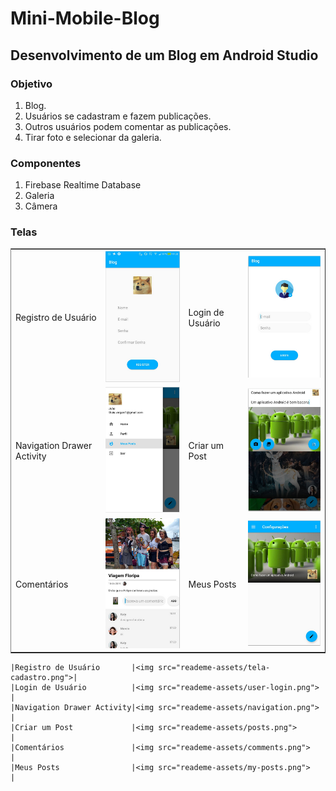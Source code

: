 # Mini-Mobile-Blog

<h2>Desenvolvimento de um Blog em Android Studio</h2>

<h3>Objetivo</h3>
  <ol>
    <li> Blog.</l1>
    <li> Usuários se cadastram e fazem publicações.</l1>
    <li> Outros usuários podem comentar as publicações.</l1>
    <li> Tirar foto e selecionar da galeria.</l1>

  </ol>

<h3>Componentes</h3>
  <ol>
    <li>Firebase Realtime Database</li>
    <li>Galeria</li>
    <li>Câmera</li>
  </ol>

<h3>Telas</h3>

 <table border="1" cellspacing="0" rules="none">
  <tr>
    <td>Registro de Usuário</td>
    <td><img src="reademe-assets/tela-cadastro.png"></td>
    <td>Login de Usuário</td>
    <td><img src="reademe-assets/user-login.png"></td>
  </tr>
  <tr>
    <td>Navigation Drawer Activity</td>
    <td><img src="reademe-assets/navigation.png"></td>
    <td>Criar um Post</td>
    <td><img src="reademe-assets/posts.png"></td>
  </tr>
  <tr>
    <td>Comentários</td>
    <td><img src="reademe-assets/comments.png"></td>
    <td>Meus Posts</td>
    <td><img src="reademe-assets/my-posts.png"></td>
  </tr>
 
</table>

  
    |Registro de Usuário       |<img src="reademe-assets/tela-cadastro.png">|
    |Login de Usuário          |<img src="reademe-assets/user-login.png">   |
    |Navigation Drawer Activity|<img src="reademe-assets/navigation.png">   |
    |Criar um Post             |<img src="reademe-assets/posts.png">        |
    |Comentários               |<img src="reademe-assets/comments.png">     |
    |Meus Posts                |<img src="reademe-assets/my-posts.png">     |
    
